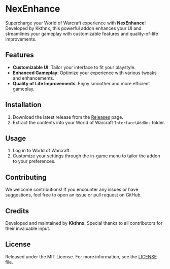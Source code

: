# NexEnhance

Supercharge your World of Warcraft experience with **NexEnhance**! Developed by Kkthnx, this powerful addon enhances your UI and streamlines your gameplay with customizable features and quality-of-life improvements.

## Features

- **Customizable UI**: Tailor your interface to fit your playstyle.
- **Enhanced Gameplay**: Optimize your experience with various tweaks and enhancements.
- **Quality of Life Improvements**: Enjoy smoother and more efficient gameplay.

## Installation

1. Download the latest release from the [Releases](https://github.com/Kkthnx-Wow/NexEnhance/releases) page.
2. Extract the contents into your World of Warcraft `Interface\AddOns` folder.

## Usage

1. Log in to World of Warcraft.
2. Customize your settings through the in-game menu to tailor the addon to your preferences.

## Contributing

We welcome contributions! If you encounter any issues or have suggestions, feel free to open an issue or pull request on GitHub.

## Credits

Developed and maintained by **Kkthnx**. Special thanks to all contributors for their invaluable input.

## License

Released under the MIT License. For more information, see the [LICENSE](https://github.com/Kkthnx-Wow/NexEnhance/blob/main/LICENSE) file.
